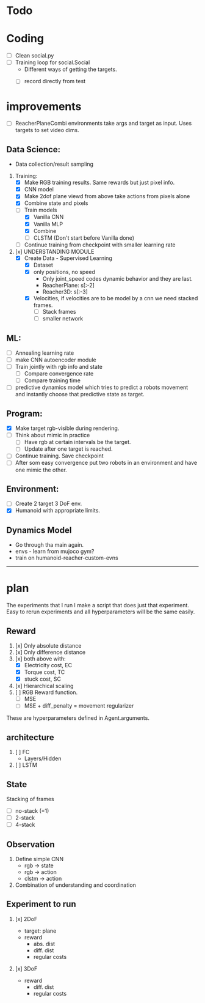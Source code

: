 # Todo

# Coding 


* [ ] Clean social.py
* [ ] Training loop for social.Social
	* Different ways of getting the targets.
	* [ ] record directly from test



# improvements

* [ ] ReacherPlaneCombi environments take args and target as input. Uses targets to set video dims.



## Data Science: 
* Data collection/result sampling

1. Training: 
	* [x] Make RGB training results. Same rewards but just pixel info.
	* [x] CNN model
	* [x] Make 2dof plane viewd from above take actions from pixels alone
	* [x] Combine state and pixels
	* [ ] Train models
		* [x] Vanilla CNN
		* [x] Vanilla MLP
		* [x] Combine
		* [ ] CLSTM (Don't start before Vanilla done)
	* [ ] Continue training from checkpoint with smaller learning rate

2. [x] UNDERSTANDING MODULE
	* [x] Create Data - Supervised Learning
		* [x] Dataset
		* [x] only positions, no speed
			* Only joint_speed codes dynamic behavior and they are last.
			* ReacherPlane: s[:-2]
			* Reacher3D:		s[:-3]
		* [x] Velocities, if velocities are to be model by a cnn we need stacked frames.
			* [ ] Stack frames
			* [ ]	smaller network 

## ML:
* [ ] Annealing learning rate
* [ ] make CNN autoencoder module
* [ ] Train jointly with rgb info and state
	* [ ] Compare convergence rate 
	* [ ] Compare training time
* [ ] predictive dynamics model which tries to predict a robots movement and instantly choose that predictive state as target.

## Program:
* [x] Make target rgb-visible during rendering.
* [ ] Think about mimic in practice
	* [ ] Have rgb at certain intervals be the target.
	* [ ] Update after one target is reached.
* [ ] Continue training. Save checkpoint
* [ ] After som easy convergence put two robots in an environment and have one mimic the other.

## Environment:
* [ ] Create 2 target 3 DoF env.
* [x] Humanoid with appropriate limits.

## Dynamics Model
* Go through tha main again.
* envs - learn from mujoco gym?
* train on humanoid-reacher-custom-evns

-------------------------------------------
# plan
The experiments that I run I make a script that does just that experiment.
Easy to rerun experiments and all hyperparameters will be the same easily.
## Reward
1. [x] Only absolute distance
2. [x] Only difference distance 
3. [x] both above with:
	* [x] Electricity cost, EC
	* [x] Torque cost, TC
	* [x] stuck cost, SC
4. [x] Hierarchical scaling
5. [ ] RGB Reward function.
	* [ ] MSE
	* [ ] MSE + diff_penalty = movement regularizer

These are hyperparameters defined in Agent.arguments. 
## architecture
1. [ ] FC
	* Layers/Hidden
2. [ ] LSTM

## State
Stacking of frames
* [ ] no-stack (=1)
* [ ] 2-stack
* [ ] 4-stack

## Observation
1. Define simple CNN
	* rgb -> state
	* rgb -> action
	* clstm -> action
2. Combination of understanding and coordination
	
## Experiment to run
1. [x] 2DoF
	* target: plane
	* reward
		* abs. dist
		* diff. dist 
		* regular costs

2. [x] 3DoF
	* reward
		* diff. dist 
		* regular costs
